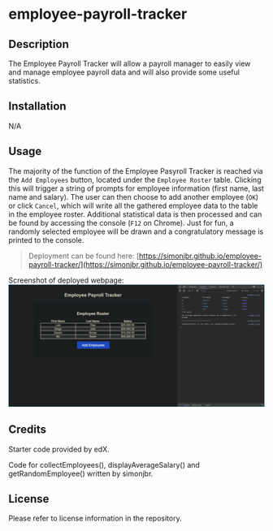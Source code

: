 # employee-payroll-tracker

## Description

The Employee Payroll Tracker will allow a payroll manager to easily view and manage employee payroll data and will also provide some useful statistics.

## Installation

N/A

## Usage

The majority of the function of the Employee Pasyroll Tracker is reached via the `Add Employees` button, located under the `Employee Roster` table. Clicking this will trigger a string of prompts for employee information (first name, last name and salary). The user can then choose to add another employee (`OK`) or click `Cancel`, which will write all the gathered employee data to the table in the employee roster. Additional statistical data is then processed and can be found by accessing the console (`F12` on Chrome). Just for fun, a randomly selected employee will be drawn and a congratulatory message is printed to the console.

>Deployment can be found here:
[https://simonjbr.github.io/employee-payroll-tracker/](https://simonjbr.github.io/employee-payroll-tracker/)

Screenshot of deployed webpage:
![Deployed webpage screenshot](./assets/images/employee-payroll-tracker-screenshot.png)
    

## Credits

Starter code provided by edX.

Code for collectEmployees(), displayAverageSalary() and getRandomEmployee() written by simonjbr.

## License

Please refer to license information in the repository.
